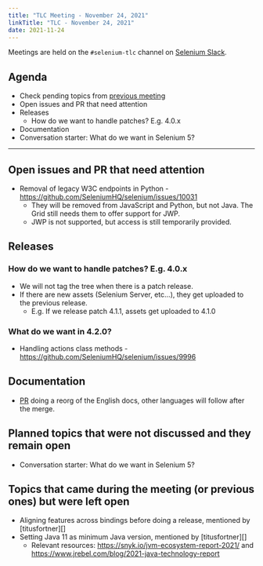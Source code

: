 ```yaml
---
title: "TLC Meeting - November 24, 2021"
linkTitle: "TLC - November 24, 2021"
date: 2021-11-24
---
```


Meetings are held on the `#selenium-tlc` channel on [Selenium Slack](https://seleniumhq.slack.com/join/shared_invite/enQtODAwOTUzOTM5OTEwLTZjZjgzN2ExOTBmZGE0NjkwYzA2Nzc0MjczMGYwYjdiNGQ5YjI0ZjdjYjFhMjVlMjFkZWJmNDYyMmU1OTYyM2Y).

## Agenda
* Check pending topics from [previous meeting][]
* Open issues and PR that need attention
* Releases
    * How do we want to handle patches? E.g. 4.0.x
* Documentation
* Conversation starter: What do we want in Selenium 5?


***

## Open issues and PR that need attention
* Removal of legacy W3C endpoints in Python - https://github.com/SeleniumHQ/selenium/issues/10031
    * They will be removed from JavaScript and Python, but not Java. The Grid still needs them to offer support for JWP.
    * JWP is not supported, but access is still temporarily provided.


## Releases

### How do we want to handle patches? E.g. 4.0.x
* We will not tag the tree when there is a patch release.
* If there are new assets (Selenium Server, etc...), they get uploaded to the previous release.
    * E.g. If we release patch 4.1.1, assets get uploaded to 4.1.0

### What do we want in 4.2.0?
* Handling actions class methods - https://github.com/SeleniumHQ/selenium/issues/9996

## Documentation
* [PR][] doing a reorg of the English docs, other languages will follow after the merge.

## Planned topics that were not discussed and they remain open
* Conversation starter: What do we want in Selenium 5?

## Topics that came during the meeting (or previous ones) but were left open
* Aligning features across bindings before doing a release, mentioned by [titusfortner][]
* Setting Java 11 as minimum Java version, mentioned by [titusfortner][]
    * Relevant resources: https://snyk.io/jvm-ecosystem-report-2021/ and https://www.jrebel.com/blog/2021-java-technology-report

[previous meeting]: https://github.com/SeleniumHQ/selenium/wiki/TLC-2021.11.10
[10019]: https://github.com/SeleniumHQ/selenium/issues/10019
[10001]: https://github.com/SeleniumHQ/selenium/issues/10001
[PR]: https://github.com/SeleniumHQ/seleniumhq.github.io/pull/843
[pujagani]: https://github.com/pujagani/
